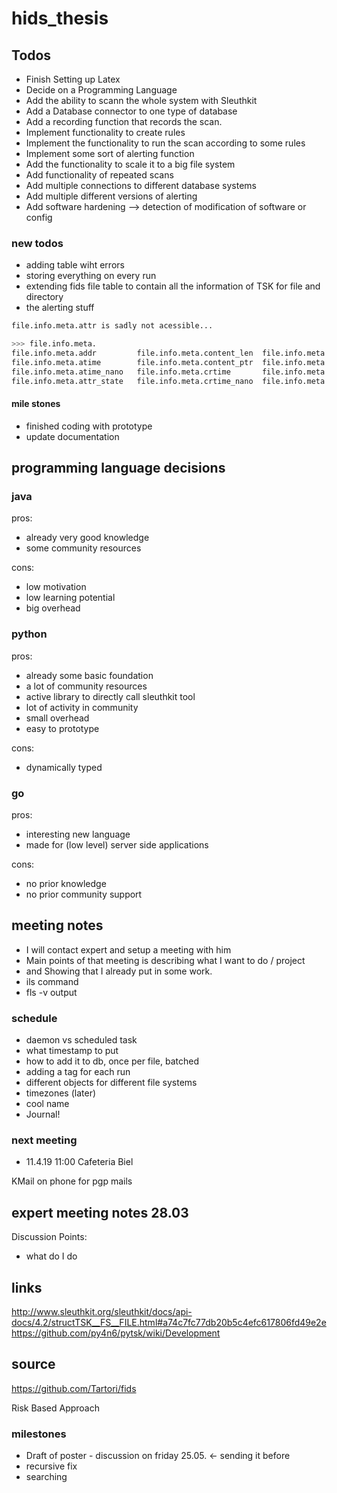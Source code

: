 # hids_thesis

## Todos

* Finish Setting up Latex
* Decide on a Programming Language
* Add the ability to scann the whole system with Sleuthkit
* Add a Database connector to one type of database
* Add a recording function that records the scan.
* Implement functionality to create rules
* Implement the functionality to run the scan according to some rules
* Implement some sort of alerting function
* Add the functionality to scale it to a big file system
* Add functionality of repeated scans
* Add multiple connections to different database systems
* Add multiple different versions of alerting
* Add software hardening --> detection of modification of software or config

### new todos

* adding table wiht errors
* storing everything on every run
* extending fids file table to contain all the information of TSK for file and directory
* the alerting stuff

``` bash
file.info.meta.attr is sadly not acessible... 

>>> file.info.meta.
file.info.meta.addr         file.info.meta.content_len  file.info.meta.ctime        file.info.meta.link         file.info.meta.nlink        file.info.meta.type
file.info.meta.atime        file.info.meta.content_ptr  file.info.meta.ctime_nano   file.info.meta.mode         file.info.meta.seq          file.info.meta.uid
file.info.meta.atime_nano   file.info.meta.crtime       file.info.meta.flags        file.info.meta.mtime        file.info.meta.size         
file.info.meta.attr_state   file.info.meta.crtime_nano  file.info.meta.gid          file.info.meta.mtime_nano   file.info.meta.tag   
```

#### mile stones

* finished coding with prototype
* update documentation

## programming language decisions

### java

pros:

* already very good knowledge
* some community resources

cons:

* low motivation
* low learning potential
* big overhead

### python

pros:

* already some basic foundation
* a lot of community resources
* active library to directly call sleuthkit tool
* lot of activity in community
* small overhead
* easy to prototype

cons:

* dynamically typed

### go

pros:

* interesting new language
* made for (low level) server side applications

cons:

* no prior knowledge
* no prior community support

## meeting notes

* I will contact expert and setup a meeting with him
* Main points of that meeting is describing what I want to do / project
* and Showing that I already put in some work.
* ils command
* fls -v output

### schedule

* daemon vs scheduled task
* what timestamp to put
* how to add it to db, once per file, batched
* adding a tag for each run
* different objects for different file systems
* timezones (later)
* cool name
* Journal!

### next meeting

* 11.4.19 11:00 Cafeteria Biel

KMail on phone for pgp mails

## expert meeting notes 28.03

Discussion Points:

* what do I do

## links

<http://www.sleuthkit.org/sleuthkit/docs/api-docs/4.2/structTSK__FS__FILE.html#a74c7fc77db20b5c4efc617806fd49e2e>
<https://github.com/py4n6/pytsk/wiki/Development>

## source

<https://github.com/Tartori/fids>

Risk Based Approach

### milestones

* Draft of poster - discussion on friday 25.05. <- sending it before
* recursive fix
* searching
